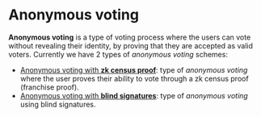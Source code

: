# Anonymous voting

**Anonymous voting** is a type of voting process where the users can vote without revealing their identity, by proving that they are accepted as valid voters. Currently we have 2 types of _anonymous voting_ schemes:

* [Anonymous voting with **zk census proof**](https://docs.vocdoni.io/architecture/protocol/anonymous-voting/zk-census-proof): type of _anonymous voting_ where the user proves their ability to vote through a zk census proof (franchise proof).
* [Anonymous voting with **blind signatures**](https://docs.vocdoni.io/architecture/protocol/anonymous-voting/blind-signatures): type of _anonymous voting_ using blind signatures.
